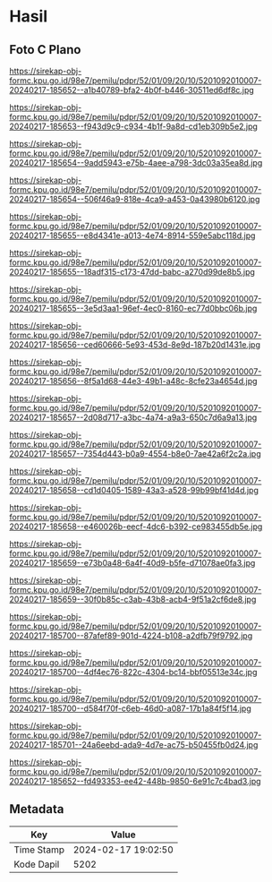 # Hasil

## Foto C Plano

https://sirekap-obj-formc.kpu.go.id/98e7/pemilu/pdpr/52/01/09/20/10/5201092010007-20240217-185652--a1b40789-bfa2-4b0f-b446-30511ed6df8c.jpg

https://sirekap-obj-formc.kpu.go.id/98e7/pemilu/pdpr/52/01/09/20/10/5201092010007-20240217-185653--f943d9c9-c934-4b1f-9a8d-cd1eb309b5e2.jpg

https://sirekap-obj-formc.kpu.go.id/98e7/pemilu/pdpr/52/01/09/20/10/5201092010007-20240217-185654--9add5943-e75b-4aee-a798-3dc03a35ea8d.jpg

https://sirekap-obj-formc.kpu.go.id/98e7/pemilu/pdpr/52/01/09/20/10/5201092010007-20240217-185654--506f46a9-818e-4ca9-a453-0a43980b6120.jpg

https://sirekap-obj-formc.kpu.go.id/98e7/pemilu/pdpr/52/01/09/20/10/5201092010007-20240217-185655--e8d4341e-a013-4e74-8914-559e5abc118d.jpg

https://sirekap-obj-formc.kpu.go.id/98e7/pemilu/pdpr/52/01/09/20/10/5201092010007-20240217-185655--18adf315-c173-47dd-babc-a270d99de8b5.jpg

https://sirekap-obj-formc.kpu.go.id/98e7/pemilu/pdpr/52/01/09/20/10/5201092010007-20240217-185655--3e5d3aa1-96ef-4ec0-8160-ec77d0bbc06b.jpg

https://sirekap-obj-formc.kpu.go.id/98e7/pemilu/pdpr/52/01/09/20/10/5201092010007-20240217-185656--ced60666-5e93-453d-8e9d-187b20d1431e.jpg

https://sirekap-obj-formc.kpu.go.id/98e7/pemilu/pdpr/52/01/09/20/10/5201092010007-20240217-185656--8f5a1d68-44e3-49b1-a48c-8cfe23a4654d.jpg

https://sirekap-obj-formc.kpu.go.id/98e7/pemilu/pdpr/52/01/09/20/10/5201092010007-20240217-185657--2d08d717-a3bc-4a74-a9a3-650c7d6a9a13.jpg

https://sirekap-obj-formc.kpu.go.id/98e7/pemilu/pdpr/52/01/09/20/10/5201092010007-20240217-185657--7354d443-b0a9-4554-b8e0-7ae42a6f2c2a.jpg

https://sirekap-obj-formc.kpu.go.id/98e7/pemilu/pdpr/52/01/09/20/10/5201092010007-20240217-185658--cd1d0405-1589-43a3-a528-99b99bf41d4d.jpg

https://sirekap-obj-formc.kpu.go.id/98e7/pemilu/pdpr/52/01/09/20/10/5201092010007-20240217-185658--e460026b-eecf-4dc6-b392-ce983455db5e.jpg

https://sirekap-obj-formc.kpu.go.id/98e7/pemilu/pdpr/52/01/09/20/10/5201092010007-20240217-185659--e73b0a48-6a4f-40d9-b5fe-d71078ae0fa3.jpg

https://sirekap-obj-formc.kpu.go.id/98e7/pemilu/pdpr/52/01/09/20/10/5201092010007-20240217-185659--30f0b85c-c3ab-43b8-acb4-9f51a2cf6de8.jpg

https://sirekap-obj-formc.kpu.go.id/98e7/pemilu/pdpr/52/01/09/20/10/5201092010007-20240217-185700--87afef89-901d-4224-b108-a2dfb79f9792.jpg

https://sirekap-obj-formc.kpu.go.id/98e7/pemilu/pdpr/52/01/09/20/10/5201092010007-20240217-185700--4df4ec76-822c-4304-bc14-bbf05513e34c.jpg

https://sirekap-obj-formc.kpu.go.id/98e7/pemilu/pdpr/52/01/09/20/10/5201092010007-20240217-185700--d584f70f-c6eb-46d0-a087-17b1a84f5f14.jpg

https://sirekap-obj-formc.kpu.go.id/98e7/pemilu/pdpr/52/01/09/20/10/5201092010007-20240217-185701--24a6eebd-ada9-4d7e-ac75-b50455fb0d24.jpg

https://sirekap-obj-formc.kpu.go.id/98e7/pemilu/pdpr/52/01/09/20/10/5201092010007-20240217-185652--fd493353-ee42-448b-9850-6e91c7c4bad3.jpg


## Metadata

| Key        | Value               |
| ---------- | ------------------- |
| Time Stamp | 2024-02-17 19:02:50 |
| Kode Dapil | 5202                |



